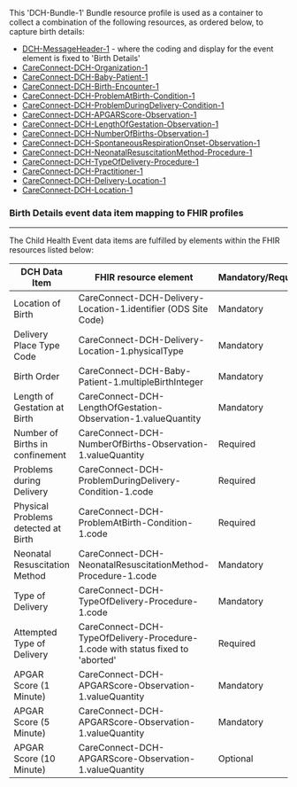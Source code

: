 This 'DCH-Bundle-1' Bundle resource profile is used as a container to collect a combination of the following resources, as ordered below, to capture birth details:

- [DCH-MessageHeader-1] - where the coding and display for the event element is fixed to 'Birth Details'
- [CareConnect-DCH-Organization-1]
- [CareConnect-DCH-Baby-Patient-1]
- [CareConnect-DCH-Birth-Encounter-1]
- [CareConnect-DCH-ProblemAtBirth-Condition-1]
- [CareConnect-DCH-ProblemDuringDelivery-Condition-1]
- [CareConnect-DCH-APGARScore-Observation-1]
- [CareConnect-DCH-LengthOfGestation-Observation-1]
- [CareConnect-DCH-NumberOfBirths-Observation-1]
- [CareConnect-DCH-SpontaneousRespirationOnset-Observation-1]
- [CareConnect-DCH-NeonatalResuscitationMethod-Procedure-1]
- [CareConnect-DCH-TypeOfDelivery-Procedure-1]
- [CareConnect-DCH-Practitioner-1]
- [CareConnect-DCH-Delivery-Location-1]
- [CareConnect-DCH-Location-1]
                                                                                                   
### Birth Details event data item mapping to FHIR profiles ###
----------
The Child Health Event data items are fulfilled by elements within the FHIR resources listed below:

| DCH Data Item                       | FHIR resource element                                                   | Mandatory/Required/Optional |
|-------------------------------------|-------------------------------------------------------------------------|-----------------------------|
| Location of Birth                   | CareConnect-DCH-Delivery-Location-1.identifier (ODS Site Code)           | Mandatory                   |
| Delivery Place Type Code            | CareConnect-DCH-Delivery-Location-1.physicalType                        | Mandatory                   |
| Birth Order                         | CareConnect-DCH-Baby-Patient-1.multipleBirthInteger                     | Mandatory                   |
| Length of Gestation at Birth        | CareConnect-DCH-LengthOfGestation-Observation-1.valueQuantity           | Mandatory                   |
| Number of Births in confinement     | CareConnect-DCH-NumberOfBirths-Observation-1.valueQuantity                  | Required                    |
| Problems during Delivery            | CareConnect-DCH-ProblemDuringDelivery-Condition-1.code                          | Required                    |
| Physical Problems detected at Birth | CareConnect-DCH-ProblemAtBirth-Condition-1.code            | Required                    |
| Neonatal Resuscitation Method       | CareConnect-DCH-NeonatalResuscitationMethod-Procedure-1.code                           | Mandatory                   |
| Type of Delivery                    | CareConnect-DCH-TypeOfDelivery-Procedure-1.code   | Mandatory                    |
| Attempted Type of Delivery          | CareConnect-DCH-TypeOfDelivery-Procedure-1.code with status fixed to 'aborted'  | Required                    |
| APGAR Score (1 Minute)              | CareConnect-DCH-APGARScore-Observation-1.valueQuantity                  | Mandatory                   |
| APGAR Score (5 Minute)              | CareConnect-DCH-APGARScore-Observation-1.valueQuantity                  | Mandatory                   |
| APGAR Score (10 Minute)             | CareConnect-DCH-APGARScore-Observation-1.valueQuantity                  | Optional                    |

[DCH-MessageHeader-1]:dch-messageheader-1.html
[CareConnect-DCH-Organization-1]:careconnect-dch-organization-1.html
[CareConnect-DCH-Baby-Patient-1]:careconnect-dch-baby-patient-1.html
[CareConnect-DCH-Birth-Encounter-1]:careconnect-dch-birth-encounter-1.html
[CareConnect-DCH-LengthOfGestation-Observation-1]:careconnect-dch-lengthofgestation-observation-1.html
[CareConnect-DCH-ProblemDuringDelivery-Condition-1]:careconnect-dch-problemduringdelivery-condition-1.html
[CareConnect-DCH-ProblemAtBirth-Condition-1]:careconnect-dch-problematbirth-condition-1.html
[CareConnect-DCH-NeonatalResuscitationMethod-Procedure-1]:careconnect-dch-neonatalresuscitationmethod-procedure-1.html
[CareConnect-DCH-APGARScore-Observation-1]:careconnect-dch-apgarscore-observation-1.html
[CareConnect-DCH-TypeOfDelivery-Procedure-1]:careconnect-dch-typeofdelivery-procedure-1.html
[CareConnect-DCH-SpontaneousRespirationOnset-Observation-1]:careconnect-dch-spontaneousrespirationonset-observation-1.html
[CareConnect-DCH-Practitioner-1]:careconnect-dch-practitioner-1.html
[CareConnect-DCH-Location-1]:careconnect-dch-location-1.html
[CareConnect-DCH-Delivery-Location-1]:careconnect-dch-delivery-location-1.html
[CareConnect-DCH-NumberOfBirths-Observation-1]:careconnect-dch-numberofbirths-observation-1.html